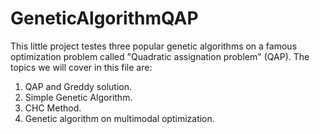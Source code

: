 # GeneticAlgorithmQAP

This little project testes three popular genetic algorithms on a famous optimization problem called "Quadratic assignation problem" (QAP). 
The topics we will cover in this file are:
1. QAP and Greddy solution.
2. Simple Genetic Algorithm.
3. CHC Method.
4. Genetic algorithm on multimodal optimization.
